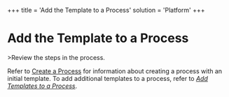 +++
title = 'Add the Template to a Process'
solution = 'Platform'
+++

# Add the Template to a Process

<span id="Post Data using a GUI Script Steps" class="popUpLink">\>Review
the steps in the process. </span>

Refer to [Create a Process](Create_a_Process.htm) for information about
creating a process with an initial template. To add additional templates
to a process, refer to *<span style="color: #0000ff;">[Add Templates to
a Process](Add_Templates_to_a_Process.htm)</span>*.
